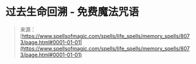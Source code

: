 <!--yml

category: 未分类

date: 2024-06-12 18:43:18

-->

# 过去生命回溯 - 免费魔法咒语

> 来源：[https://www.spellsofmagic.com/spells/life_spells/memory_spells/8073/page.html#0001-01-01](https://www.spellsofmagic.com/spells/life_spells/memory_spells/8073/page.html#0001-01-01)
